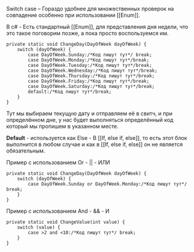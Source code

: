 Switch case – Гораздо удобнее для множественных проверок на совпадение особенно при использовании [[Enum]].

В c# - Есть стандартный [[Enum]], для представления дня недели, что это такое поговорим позже, а пока просто воспользуемся им.
```CSharp
private static void ChangeDay(DayOfWeek dayOfWeek) {
    switch (dayOfWeek) {
        case DayOfWeek.Sunday:/*Код пишут тут*/ break;
        case DayOfWeek.Monday:/*Код пишут тут*/break;
        case DayOfWeek.Tuesday:/*Код пишут тут*/break;
        case DayOfWeek.Wednesday:/*Код пишут тут*/break;
        case DayOfWeek.Thursday:/*Код пишут тут*/break;
        case DayOfWeek.Friday:/*Код пишут тут*/break;
        case DayOfWeek.Saturday:/*Код пишут тут*/break;
        default:/*Код пишут тут*/break;
    }
}
```
Тут мы выбираем текущую дату и отправляем её в свитч, и при определённом дне, у нас будет выполняться определённый код который мы пропишем в указанном месте.

**Default** - используется как Else - В [[If, else if, else]], то есть этот блок выполнится в любом случае и как в [[If, else if, else]] он не является обязательным.

Пример с использованием Or - || - ИЛИ
```Csharp
private static void ChangeDay(DayOfWeek dayOfWeek) {
    switch (dayOfWeek) {
        case DayOfWeek.Sunday or DayOfWeek.Monday:/*Код пишут тут*/ break;
    }
}
```

Пример с использованием And - && - И
```Csharp
private static void ChangeValue(int value) {
    switch (value) {
        case >2 and <10:/*Код пишут тут*/ break;
    }
}
```
